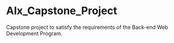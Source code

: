# Alx_Capstone_Project
Capstone project to satisfy the requirements of the Back-end Web Development Program.
